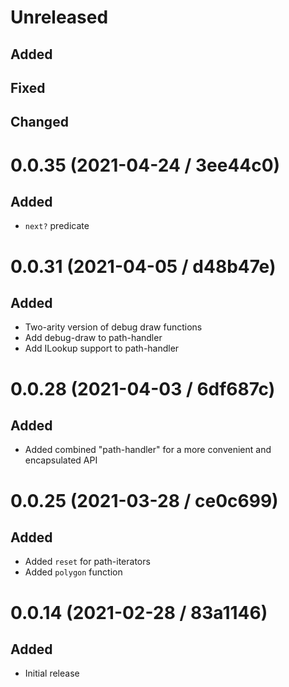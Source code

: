 # Unreleased

## Added

## Fixed

## Changed

# 0.0.35 (2021-04-24 / 3ee44c0)

## Added

- `next?` predicate

# 0.0.31 (2021-04-05 / d48b47e)

## Added

- Two-arity version of debug draw functions
- Add debug-draw to path-handler
- Add ILookup support to path-handler

# 0.0.28 (2021-04-03 / 6df687c)

## Added

- Added combined "path-handler" for a more convenient and encapsulated API

# 0.0.25 (2021-03-28 / ce0c699)

## Added

- Added `reset` for path-iterators
- Added `polygon` function

# 0.0.14 (2021-02-28 / 83a1146)

## Added

- Initial release
